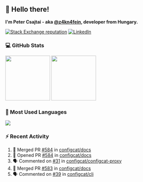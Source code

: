 ## 👋 Hello there!

**I'm Peter Csajtai - aka [@z4kn4fein](https://github.com/z4kn4fein), developer from Hungary.**

[![Stack Exchange reputation](https://img.shields.io/stackexchange/stackoverflow/r/8700582?color=orange&label=reputation&logo=stackoverflow&style=for-the-badge)](https://stackoverflow.com/users/8700582)
[![LinkedIn](https://img.shields.io/badge/linkedin-%230077B5.svg?style=for-the-badge&logo=linkedin&logoColor=white)](https://www.linkedin.com/in/csajtai-p%C3%A9ter-45395341/)

### 💻 GitHub Stats

<div>
  <img height="140px" src="https://github-readme-stats-pcsajtai.vercel.app/api?username=z4kn4fein&show_icons=true&hide_border=true&count_private=true&custom_title=Stats&theme=dracula&line_height=24&hide_title=true">
  <img height="140px" src="https://streak-stats.demolab.com?user=z4kn4fein&theme=dracula&hide_border=true">
  
</div>

### :toolbox: Most Used Languages

<img src="https://github-readme-stats-pcsajtai.vercel.app/api/top-langs/?username=z4kn4fein&theme=dracula&hide_border=true&layout=compact&langs_count=8&hide_title=true">

### :zap: Recent Activity

<!--START_SECTION:activity-->
1. 🎉 Merged PR [#584](https://github.com/configcat/docs/pull/584) in [configcat/docs](https://github.com/configcat/docs)
2. 💪 Opened PR [#584](https://github.com/configcat/docs/pull/584) in [configcat/docs](https://github.com/configcat/docs)
3. 🗣 Commented on [#31](https://github.com/configcat/configcat-proxy/issues/31#issuecomment-3132887325) in [configcat/configcat-proxy](https://github.com/configcat/configcat-proxy)
4. 🎉 Merged PR [#583](https://github.com/configcat/docs/pull/583) in [configcat/docs](https://github.com/configcat/docs)
5. 🗣 Commented on [#39](https://github.com/configcat/cli/issues/39#issuecomment-3078011963) in [configcat/cli](https://github.com/configcat/cli)
<!--END_SECTION:activity-->
